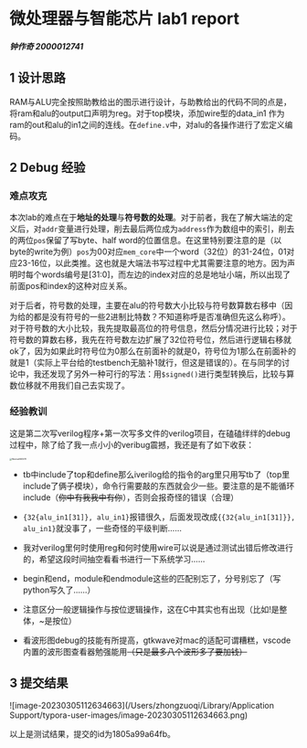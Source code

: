 # 微处理器与智能芯片 lab1 report

 ##### 钟作奇 2000012741

## 1 设计思路

RAM与ALU完全按照助教给出的图示进行设计，与助教给出的代码不同的点是，将ram和alu的output口声明为reg。对于top模块，添加wire型的data_in1 作为ram的out和alu的in1之间的连线。在`define.v`中，对alu的各操作进行了宏定义编码。

## 2 Debug 经验

### 难点攻克

本次lab的难点在于**地址的处理**与**符号数的处理**。对于前者，我在了解大端法的定义后，对`addr`变量进行处理，削去最后两位成为`address`作为数组中的索引，削去的两位`pos`保留了写byte、half word的位置信息。在这里特别要注意的是（以byte的write为例）`pos`为00对应`mem_core`中一个word（32位）的31-24位，01对应23-16位，以此类推。这也就是大端法书写过程中尤其需要注意的地方。因为声明时每个words编号是[31:0]，而左边的index对应的总是地址小端，所以出现了前面pos和index的这种对应关系。

对于后者，符号数的处理，主要在alu的符号数大小比较与符号数算数右移中（因为给的都是没有符号的一些2进制比特数？不知道称呼是否准确但先这么称呼）。对于符号数的大小比较，我先提取最高位的符号信息，然后分情况进行比较；对于符号数的算数右移，我先在符号数左边扩展了32位符号位，然后进行逻辑右移就ok了，因为如果此时符号位为0那么在前面补的就是0，符号位为1那么在前面补的就是1（实际上平台给的testbench无脑补1就行，但这是错误的）。在与同学的讨论中，我还发现了另外一种可行的写法：用`$signed()`进行类型转换后，比较与算数位移就不用我们自己去实现了。

### 经验教训

这是第二次写verilog程序+第一次写多文件的verilog项目，在磕磕绊绊的debug过程中，除了给了我一点小小的veribug震撼，我还是有了如下收获：

<img src="/Users/zhongzuoqi/Pictures/WechatIMG578.jpeg" alt="WechatIMG578" style="zoom:25%;" />

- tb中include了top和define那么iverilog给的指令的arg里只用写tb了（top里include了俩子模块），命令行需要敲的东西就会少一些。要注意的是不能循环include（~~你中有我我中有你~~），否则会报奇怪的错误（合理）

- `{32{alu_in1[31]}, alu_in1}`报错很久，后面发现改成`{{32{alu_in1[31]}}, alu_in1}`就没事了，一些奇怪的平级判断……

- 我对verilog里何时使用reg和何时使用wire可以说是通过测试出错后修改进行的，希望这段时间抽空看看书进行一下系统学习……

- begin和end，module和endmodule这些的匹配别忘了，分号别忘了（写python写久了……）

- 注意区分一般逻辑操作与按位逻辑操作，这在C中其实也有出现（比如!是整体，~是按位）

- 看波形图debug的技能有所提高，gtkwave对mac的适配可谓糟糕，vscode内置的波形图查看器勉强能用~~（只是最多八个波形多了要加钱）~~

  

## 3 提交结果

![image-20230305112634663](/Users/zhongzuoqi/Library/Application Support/typora-user-images/image-20230305112634663.png)

以上是测试结果，提交的id为1805a99a64fb。